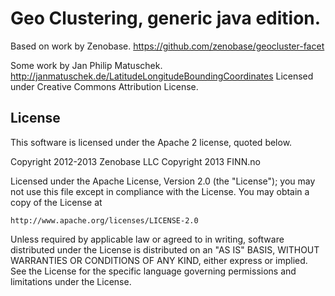 Geo Clustering, generic java edition.
=====================================

Based on work by Zenobase.
https://github.com/zenobase/geocluster-facet

Some work by Jan Philip Matuschek.
http://janmatuschek.de/LatitudeLongitudeBoundingCoordinates
Licensed under Creative Commons Attribution License.

License
-------

This software is licensed under the Apache 2 license, quoted below.

Copyright 2012-2013 Zenobase LLC
Copyright 2013 FINN.no

Licensed under the Apache License, Version 2.0 (the "License"); you may not
use this file except in compliance with the License. You may obtain a copy of
the License at

    http://www.apache.org/licenses/LICENSE-2.0

Unless required by applicable law or agreed to in writing, software
distributed under the License is distributed on an "AS IS" BASIS, WITHOUT
WARRANTIES OR CONDITIONS OF ANY KIND, either express or implied. See the
License for the specific language governing permissions and limitations under
the License.
